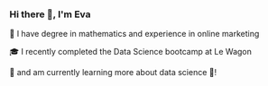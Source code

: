### Hi there 👋, I'm Eva

🧠 I have degree in mathematics and experience in online marketing

🎓 I recently completed the Data Science bootcamp at Le Wagon

🌱 and am currently learning more about data science 🤖! 
<!--
**Blue-Eve/Blue-Eve** is a ✨ _special_ ✨ repository because its `README.md` (this file) appears on your GitHub profile.

Here are some ideas to get you started:

- 🔭 I’m currently working on ...
- 🌱 I’m currently learning ...
- 👯 I’m looking to collaborate on ...
- 🤔 I’m looking for help with ...
- 💬 Ask me about ...
- 📫 How to reach me: ...
- 😄 Pronouns: ...
- ⚡ Fun fact: ...
-->

